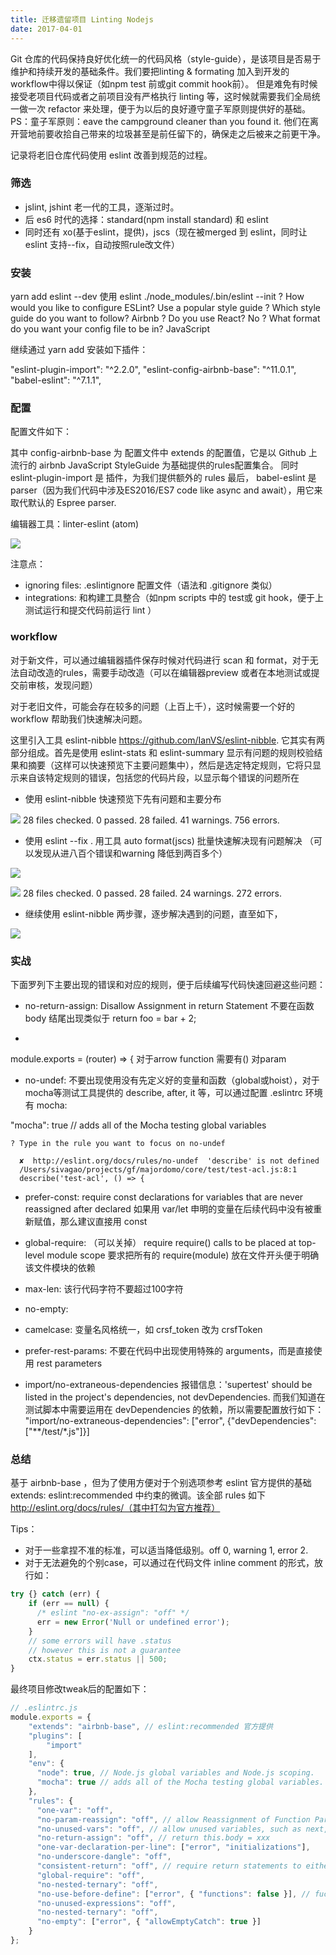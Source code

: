 ```yaml
---
title: 迁移遗留项目 Linting Nodejs
date: 2017-04-01
---
```


Git 仓库的代码保持良好优化统一的代码风格（style-guide），是该项目是否易于维护和持续开发的基础条件。我们要把linting & formating 加入到开发的workflow中得以保证（如npm test 前或git commit hook前）。
但是难免有时候接受老项目代码或者之前项目没有严格执行 linting 等，这时候就需要我们全局统一做一次 refactor 来处理，便于为以后的良好遵守童子军原则提供好的基础。
PS：童子军原则：eave the campground cleaner than you found it. 他们在离开营地前要收拾自己带来的垃圾甚至是前任留下的，确保走之后被来之前更干净。


记录将老旧仓库代码使用 eslint 改善到规范的过程。

### 筛选

- jslint, jshint 老一代的工具，逐渐过时。
- 后 es6 时代的选择：standard(npm install standard) 和 eslint
- 同时还有 xo(基于eslint，提供)，jscs（现在被merged 到 eslint，同时让 eslint 支持--fix，自动按照rule改文件）

### 安装
yarn add eslint --dev
使用 eslint
./node_modules/.bin/eslint --init
? How would you like to configure ESLint? Use a popular style guide
? Which style guide do you want to follow? Airbnb
? Do you use React? No
? What format do you want your config file to be in? JavaScript

继续通过 yarn add 安装如下插件：

"eslint-plugin-import": "^2.2.0",
"eslint-config-airbnb-base": "^11.0.1",
"babel-eslint": "^7.1.1",

### 配置

配置文件如下：

其中 config-airbnb-base 为 配置文件中 extends 的配置值，它是以 Github 上流行的 airbnb JavaScript StyleGuide 为基础提供的rules配置集合。
同时 eslint-plugin-import 是 插件，为我们提供额外的 rules
最后， babel-eslint 是 parser（因为我们代码中涉及ES2016/ES7 code like async and await），用它来取代默认的 Espree parser.


编辑器工具：linter-eslint (atom)

![](media/14846589219168.jpg)


注意点：

- ignoring files: .eslintignore 配置文件（语法和 .gitignore 类似）
- integrations: 和构建工具整合（如npm scripts 中的 test或 git hook，便于上测试运行和提交代码前运行 lint ）

### workflow

对于新文件，可以通过编辑器插件保存时候对代码进行 scan 和 format，对于无法自动改造的rules，需要手动改造（可以在编辑器preview 或者在本地测试或提交前审核，发现问题）

对于老旧文件，可能会存在较多的问题（上百上千），这时候需要一个好的workflow 帮助我们快速解决问题。

这里引入工具 eslint-nibble https://github.com/IanVS/eslint-nibble. 它其实有两部分组成。首先是使用 eslint-stats 和 eslint-summary 显示有问题的规则校验结果和摘要（这样可以快速预览下主要问题集中），然后是选定特定规则，它将只显示来自该特定规则的错误，包括您的代码片段，以显示每个错误的问题所在


- 使用 eslint-nibble 快速预览下先有问题和主要分布


![](media/14846525018592.jpg)
28 files checked.  0 passed.  28 failed.  41 warnings.  756 errors.



- 使用 eslint --fix . 用工具 auto format(jscs) 批量快速解决现有问题解决 （可以发现从进八百个错误和warning 降低到两百多个）

![](media/14846525311092.jpg)



![](media/14846525923851.jpg)
28 files checked.  0 passed.  28 failed.  24 warnings.  272 errors.

- 继续使用 eslint-nibble 两步骤，逐步解决遇到的问题，直至如下，

![](media/14846583335662.jpg)


### 实战

下面罗列下主要出现的错误和对应的规则，便于后续编写代码快速回避这些问题：

- no-return-assign: Disallow Assignment in return Statement
不要在函数 body 结尾出现类似于 return foo = bar + 2;

-
module.exports = (router) => { 对于arrow function 需要有() 对param

- no-undef:
不要出现使用没有先定义好的变量和函数（global或hoist），对于mocha等测试工具提供的 describe, after, it 等，可以通过配置 .eslintrc 环境有 mocha:

"mocha": true // adds all of the Mocha testing global variables

```shell
? Type in the rule you want to focus on no-undef

  ✘  http://eslint.org/docs/rules/no-undef  'describe' is not defined
  /Users/sivagao/projects/gf/majordomo/core/test/test-acl.js:8:1
  describe('test-acl', () => {
```

- prefer-const:  require const declarations for variables that are never reassigned after declared
如果用 var/let 申明的变量在后续代码中没有被重新赋值，那么建议直接用 const

- global-require: （可以关掉）
require require() calls to be placed at top-level module scope
要求把所有的 require(module) 放在文件开头便于明确该文件模块的依赖

- max-len:
该行代码字符不要超过100字符

- no-empty:

- camelcase:
变量名风格统一，如 crsf_token 改为 crsfToken

- prefer-rest-params:
不要在代码中出现使用特殊的 arguments，而是直接使用 rest parameters

- import/no-extraneous-dependencies
报错信息：'supertest' should be listed in the project's dependencies, not devDependencies. 而我们知道在测试脚本中需要运用在 devDependencies 的依赖，所以需要配置放行如下：
"import/no-extraneous-dependencies": ["error", {"devDependencies": ["**/test/*.js"]}]


### 总结

基于 airbnb-base ，但为了使用方便对于个别选项参考 eslint 官方提供的基础 extends: eslint:recommended 中约束的微调。该全部 rules 如下 http://eslint.org/docs/rules/（其中打勾为官方推荐）

Tips：

- 对于一些拿捏不准的标准，可以适当降低级别。off 0, warning 1, error 2.
- 对于无法避免的个别case，可以通过在代码文件 inline comment 的形式，放行如：

```js
try {} catch (err) {
    if (err == null) {
      /* eslint "no-ex-assign": "off" */
      err = new Error('Null or undefined error');
    }
    // some errors will have .status
    // however this is not a guarantee
    ctx.status = err.status || 500;
}
```

最终项目修改tweak后的配置如下：

```javascript
// .eslintrc.js
module.exports = {
    "extends": "airbnb-base", // eslint:recommended 官方提供
    "plugins": [
        "import"
    ],
    "env": {
      "node": true, // Node.js global variables and Node.js scoping.
      "mocha": true // adds all of the Mocha testing global variables.
    },
    "rules": {
      "one-var": "off",
      "no-param-reassign": "off", // allow Reassignment of Function Parameters
      "no-unused-vars": "off", // allow unused variables, such as next, err in cb
      "no-return-assign": "off", // return this.body = xxx
      "one-var-declaration-per-line": ["error", "initializations"],
      "no-underscore-dangle": "off",
      "consistent-return": "off", // require return statements to either always or never specify values
      "global-require": "off",
      "no-nested-ternary": "off",
      "no-use-before-define": ["error", { "functions": false }], // fucntion call be use first define later(hoist)
      "no-unused-expressions": "off",
      "no-nested-ternary": "off",
      "no-empty": ["error", { "allowEmptyCatch": true }]
    }
};

```
